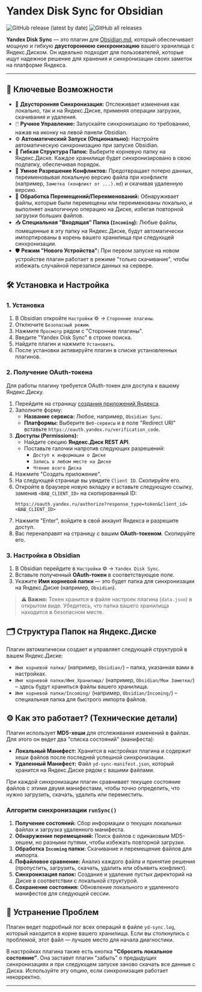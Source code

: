 # Yandex Disk Sync for Obsidian

![GitHub release (latest by date)](https://img.shields.io/github/v/release/FIKSSATOM/obsidian-yandex-sync)
![GitHub all releases](https://img.shields.io/github/downloads/FIKSSATOM/obsidian-yandex-sync/total)

**Yandex Disk Sync** — это плагин для [Obsidian.md](https://obsidian.md), который обеспечивает мощную и гибкую **двустороннюю синхронизацию** вашего хранилища с Яндекс.Диском. Он идеально подходит для пользователей, которые ищут надежное решение для хранения и синхронизации своих заметок на платформе Яндекса.

---

## 🚀 Ключевые Возможности

*   🔄 **Двусторонняя Синхронизация:** Отслеживает изменения как локально, так и на Яндекс.Диске, применяя операции загрузки, скачивания и удаления.
*   🖱️ **Ручное Управление:** Запускайте синхронизацию по требованию, нажав на иконку на левой панели Obsidian.
*   ⚙️ **Автоматический Запуск (Опционально):** Настройте автоматическую синхронизацию при запуске Obsidian.
*   📂 **Гибкая Структура Папок:** Выберите корневую папку на Яндекс.Диске. Каждое хранилище будет синхронизировано в свою подпапку, обеспечивая порядок.
*   🤝 **Умное Разрешение Конфликтов:** Предотвращает потерю данных, переименовывая локальную версию файла при конфликте (например, `Заметка (конфликт от ...).md`) и скачивая удаленную версию.
*   🚚 **Обработка Перемещений/Переименований:** Обнаруживает файлы, которые были перемещены или переименованы локально, и выполняет аналогичную операцию на Диске, избегая повторной загрузки больших файлов.
*   📥 **Специальная "Входящая" Папка (`Incoming`):** Любые файлы, помещенные в эту папку на Яндекс.Диске, будут автоматически импортированы в корень вашего хранилища при следующей синхронизации.
*   🛡️ **Режим "Нового Устройства":** При первом запуске на новом устройстве плагин работает в режиме "только скачивание", чтобы избежать случайной перезаписи данных на сервере.

## 🛠️ Установка и Настройка

### 1. Установка

1.  В Obsidian откройте `Настройки` ⚙️ -> `Сторонние плагины`.
2.  Отключите `Безопасный режим`.
3.  Нажмите `Просмотр` рядом с "Сторонние плагины".
4.  Введите "Yandex Disk Sync" в строке поиска.
5.  Найдите плагин и нажмите `Установить`.
6.  После установки активируйте плагин в списке установленных плагинов.

### 2. Получение OAuth-токена

Для работы плагину требуется OAuth-токен для доступа к вашему Яндекс.Диску.

1.  Перейдите на страницу [создания приложений Яндекса](https://oauth.yandex.ru/client/new).
2.  Заполните форму:
    *   **Название сервиса:** Любое, например, `Obsidian Sync`.
    *   **Платформы:** Выберите `Веб-сервисы` и в поле "Redirect URI" вставьте `https://oauth.yandex.ru/verification_code`.
3.  **Доступы (Permissions):**
    *   Найдите секцию **Яндекс.Диск REST API**.
    *   Поставьте галочки напротив следующих разрешений:
        *   `Доступ к информации о Диске`
        *   `Запись в любом месте на Диске`
        *   `Чтение всего Диска`
4.  Нажмите "Создать приложение".
5.  На следующей странице вы увидите `Client ID`. Скопируйте его.
6.  Откройте в браузере новую вкладку и вставьте следующую ссылку, заменив `<ВАШ_CLIENT_ID>` на скопированный ID:
    ```
    https://oauth.yandex.ru/authorize?response_type=token&client_id=<ВАШ_CLIENT_ID>
    ```
7.  Нажмите "Enter", войдите в свой аккаунт Яндекса и разрешите доступ.
8.  Вас перенаправят на страницу с вашим **OAuth-токеном**. Скопируйте его.

### 3. Настройка в Obsidian

1.  В Obsidian перейдите в `Настройки` ⚙️ -> `Yandex Disk Sync`.
2.  Вставьте полученный **OAuth-токен** в соответствующее поле.
3.  Укажите **Имя корневой папки** — это будет папка для синхронизации на Яндекс.Диске (например, `Obsidian`).

> **⚠️ Важно:** Токен хранится в файле настроек плагина (`data.json`) в открытом виде. Убедитесь, что папка вашего хранилища находится в безопасном месте.

## 🗂️ Структура Папок на Яндекс.Диске

Плагин автоматически создает и управляет следующей структурой в вашем Яндекс.Диске:

*   `Имя корневой папки/` (например, `Obsidian/`) – папка, указанная вами в настройках.
*   `Имя корневой папки/Имя_Хранилища/` (например, `Obsidian/Мои Заметки/`) – здесь будут храниться файлы вашего хранилища.
*   `Имя корневой папки/Incoming/` (например, `Obsidian/Incoming/`) – специальная папка для быстрого импорта файлов.

## ⚙️ Как это работает? (Технические детали)

Плагин использует **MD5-хеши** для отслеживания изменений в файлах. Для этого он ведет два "списка состояний" (манифеста):

*   **Локальный Манифест:** Хранится в настройках плагина и содержит хеши файлов после последней успешной синхронизации.
*   **Удаленный Манифест:** Файл `yd-sync-manifest.json`, который хранится на Яндекс.Диске рядом с вашими файлами.

При каждой синхронизации плагин сравнивает текущее состояние файлов с этими двумя манифестами, чтобы точно определить, что нужно загрузить, скачать, удалить или переместить.

### Алгоритм синхронизации `runSync()`

1.  **Получение состояний:** Сбор информации о текущих локальных файлах и загрузка удаленного манифеста.
2.  **Обнаружение перемещений:** Поиск файлов с одинаковым MD5-хешем, но разными путями, чтобы избежать повторной загрузки.
3.  **Обработка `Incoming` папки:** Скачивание и перемещение файлов для импорта.
4.  **Пофайловое сравнение:** Анализ каждого файла и принятие решения (пропустить, загрузить, скачать, удалить или объявить конфликт).
5.  **Синхронизация папок:** Создание и удаление пустых директорий на Диске в соответствии с локальной структурой.
6.  **Сохранение состояния:** Обновление локального и удаленного манифестов для следующей сессии.

## 🐞 Устранение Проблем

Плагин ведет подробный лог всех операций в файле `yd-sync.log`, который находится в корне вашего хранилища. Если вы столкнулись с проблемой, этот файл — лучшее место для начала диагностики.

В настройках плагина также есть кнопка **"Сбросить локальное состояние"**. Она заставит плагин "забыть" о предыдущих синхронизациях и при следующем запуске заново скачать все данные с Диска. Используйте эту опцию, если синхронизация работает некорректно.

---
